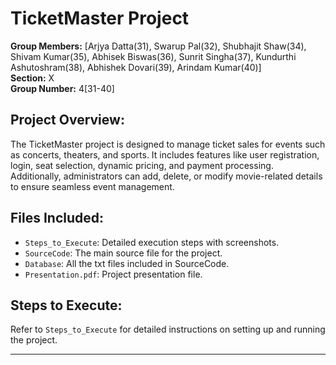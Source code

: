 # TicketMaster Project

**Group Members:** [Arjya Datta(31), Swarup Pal(32), Shubhajit Shaw(34), Shivam Kumar(35), Abhisek Biswas(36), Sunrit Singha(37), Kundurthi Ashutoshram(38), Abhishek Dovari(39), Arindam Kumar(40)]  
**Section:** X  
**Group Number:** 4[31-40]  

## Project Overview:
The TicketMaster project is designed to manage ticket sales for events such as concerts, theaters, and sports. It includes features like user registration, login, seat selection, dynamic pricing, and payment processing. Additionally, administrators can add, delete, or modify movie-related details to ensure seamless event management.

## Files Included:
- `Steps_to_Execute`: Detailed execution steps with screenshots.
- `SourceCode`: The main source file for the project.
- `Database`: All the txt files included in SourceCode.
- `Presentation.pdf`: Project presentation file.

## Steps to Execute:
Refer to `Steps_to_Execute` for detailed instructions on setting up and running the project.

---
